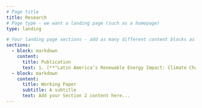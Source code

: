 ```yaml
---
# Page title
title: Research
# Page type - we want a landing page (such as a homepage)
type: landing

# Your landing page sections - add as many different content blocks as you like
sections:
  - block: markdown
    content:
      title: Publication
      text: 1. [**"Latin America’s Renewable Energy Impact: Climate Change and Global Economic Consequences"**](https://www.mdpi.com/1996-1073/17/1/179), with [Juan Pablo Medina](https://negocios.uai.cl/profesor/juan-pablo-medina/) and [Rodrigo Palma-Behnke](https://scholar.google.com/citations?user=5ntc1PMAAAAJ&hl=es)  _Energies_, 17(1), 179, 2024. 
  - block: markdown
    content:
      title: Working Paper
      subtitle: A subtitle
      text: Add your Section 2 content here...
---
```

